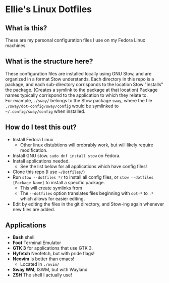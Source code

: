 # Ellie's Linux Dotfiles
## What is this?
These are my personal configuration files I use on my Fedora Linux machines.
## What is the structure here?
These configuration files are installed locally using GNU Stow, and are organized in a format Stow understands.  Each directory in this repo is a package, and each sub-directory corrisponds to the location Stow "installs" the package. (Creates a symlink to the package at that location)  Package names typically corrispond to the application to which they relate to.  
For example, `./sway/` belongs to the Stow package `sway`, where the file `./sway/dot-config/sway/config` would be symlinked to `~/.config/sway/config` when installed.  
## How do I test this out?
- Install Fedora Linux
  - Other linux distubtions will probrably work, but will likely require modification.
- Install GNU stow. `sudo dnf install stow` on Fedora.
- Install applications needed.
  - See the list below for all applications which have config files!
- Clone this repo (I use `~/Dotfiles/`)
- Run `stow --dotfiles */` to install all config files, or `stow --dotfiles [Package Name]` to install a specific package.
  - This will create symlinks from
  - The `--dotfiles` option translates files beginning with `dot-*` to `.*` which allows for easier editing.
- Edit by editing the files in the git directory, and Stow-ing again whenever new files are added.
## Applications
- **Bash** shell
- **Foot** Terminal Emulator
- **GTK 3** for applications that use GTK 3.
- **Hyfetch** Neofetch, but with pride flags!
- **Neovim** is better than emacs!
  - Located in `./nvim/`
- **Sway WM**, I3WM, but with Wayland
- **ZSH** The shell I actually use!
